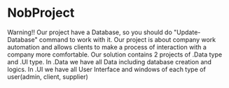 # NobProject
Warning!! Our project have a Database, so you should do "Update-Database" command to work with it.
Our project is about company work automation and allows clients to make a process of interaction with a company more comfortable.
Our solution contains 2 projects of .Data type and .UI type. 
In .Data we have all Data including database creation and logics.
In .UI we have all User Interface and windows of each type of user(admin, client, supplier)
